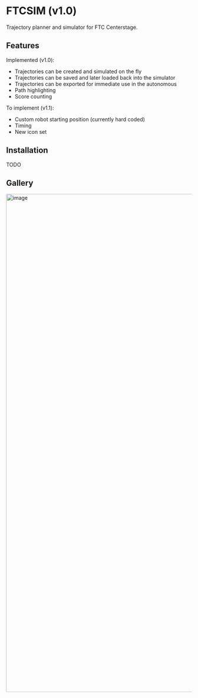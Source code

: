 # FTCSIM (v1.0)
Trajectory planner and simulator for FTC Centerstage.

## Features
Implemented (v1.0):
- Trajectories can be created and simulated on the fly
- Trajectories can be saved and later loaded back into the simulator
- Trajectories can be exported for immediate use in the autonomous
- Path highlighting
- Score counting

To implement (v1.1):
- Custom robot starting position (currently hard coded)
- Timing
- New icon set

## Installation
TODO

## Gallery
<img width="1352" alt="image" src="https://github.com/obround/ftcsim/assets/75817213/88defbd9-0e50-4c58-b263-bb0e13bcc800">
